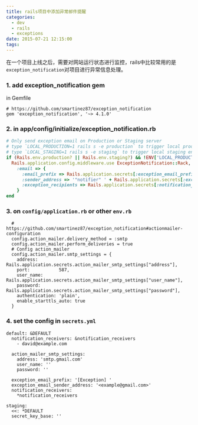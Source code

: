 ```yaml
---
title: rails项目中添加异常邮件提醒
categories:
  - dev
  - rails
  - exceptions
date: 2015-07-21 12:15:00
tags:
---
```



在一个项目上线之后，需要对网站运行状态进行监控，rails中比较常用的是`exception_notification`对项目进行异常信息处理。

<!-- more -->

### 1. add exception_notification gem

in Gemfile

```
# https://github.com/smartinez87/exception_notification
gem 'exception_notification', '~> 4.1.0'
```

### 2. in app/config/initialize/exception_notification.rb

```ruby
# Only send exception email on Production or Staging server
# type `LOCAL_PRODUCTION=1 rails s -e production` to trigger local production environment
# type `LOCAL_STAGING=1 rails s -e staging` to trigger local staging environment
if (Rails.env.production? || Rails.env.staging?) && !ENV['LOCAL_PRODUCTION'] && !ENV['LOCAL_STAGING']
  Rails.application.config.middleware.use ExceptionNotification::Rack,
    :email => {
      :email_prefix => Rails.application.secrets[:exception_email_prefix],
      :sender_address => '"notifier" ' + Rails.application.secrets[:exception_email_sender_address],
      :exception_recipients => Rails.application.secrets[:notification_receivers]
    }
end
```

### 3. on `config/application.rb` or other `env.rb`

```
  # https://github.com/smartinez87/exception_notification#actionmailer-configuration
  config.action_mailer.delivery_method = :smtp
  config.action_mailer.perform_deliveries = true
  # Config action_mailer
  config.action_mailer.smtp_settings = {
    address:        Rails.application.secrets.action_mailer_smtp_settings["address"],
    port:           587,
    user_name:      Rails.application.secrets.action_mailer_smtp_settings["user_name"],
    password:       Rails.application.secrets.action_mailer_smtp_settings["password"],
    authentication: 'plain',
    enable_starttls_auto: true
  }
```

### 4. set the config in `secrets.yml`

```
default: &DEFAULT
  notification_receivers: &notification_receivers
    - david@example.com

  action_mailer_smtp_settings:
    address: 'smtp.gmail.com'
    user_name: ''
    password: ''

  exception_email_prefix: '[Exception] '
  exception_email_sender_address: '<example@gmail.com>'
  notification_receivers:
    *notification_receivers

staging:
  <<: *DEFAULT
  secret_key_base: ''
```

